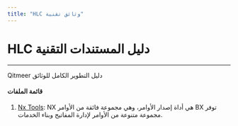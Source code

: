 ```yaml
---
title: "HLC وثائق تقنية"
---
```


# HLC دليل المستندات التقنية

------------

Qitmeer دليل التطوير الكامل للوثائق

#### قائمة الملفات

1. [Nx Tools](/nxtools/): NX هي أداة إصدار الأوامر، وهي مجموعة فائقة من الأوامر BX توفر مجموعة متنوعة من الأوامر لإدارة المفاتيح وبناء الخدمات.
